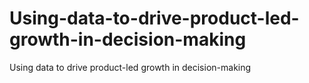 # Using-data-to-drive-product-led-growth-in-decision-making
Using data to drive product-led growth in decision-making
